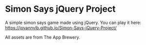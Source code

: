 # Simon Says jQuery Project
 A simple simon says game made using jQuery. You can play it here: https://jovannylb.github.io/Simon-Says-jQuery-Project/
 
 All assets are from The App Brewery.
